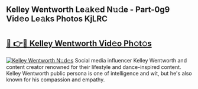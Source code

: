 ## Kelley Wentworth Le𝚊k𝚎d N𝚞𝚍e - Part-0g9 Vid𝚎o Le𝚊ks Photos KjLRC

# <h2><a href="http://fbccsog.evod.top/?m=Kelley+Wentworth">🔗 👉🔴 Kelley Wentworth Vid𝚎o Ph𝚘t𝚘s</a></h2>

[![Kelley Wentworth N𝚞d𝚎s](https://i.imgur.com/8V9OHl7.gif)](http://fbccsog.evod.top/?m=Kelley+Wentworth)
Social media influencer Kelley Wentworth and content creator renowned for their lifestyle and dance-inspired content. Kelley Wentworth public persona is one of intelligence and wit, but he's also known for his compassion and empathy. 
